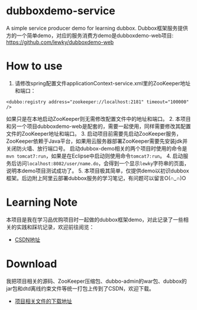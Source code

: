 # dubboxdemo-service

A simple service producer demo for learning dubbox. Dubbox框架服务提供方的一个简单demo，对应的服务消费方demo是dubboxdemo-web项目: https://github.com/lewky/dubboxdemo-web

# How to use

1. 请修改spring配置文件applicationContext-service.xml里的ZooKeeper地址和端口：
```
<dubbo:registry address="zookeeper://localhost:2181" timeout="100000" />
```
如果只是在本地启动ZooKeeper则无需修改配置文件中的地址和端口。
2. 本项目和另一个项目dubboxdemo-web是配套的，需要一起使用，同样需要修改其配置文件的ZooKeeper地址和端口。
3. 启动项目前需要先启动ZooKeeper服务，ZooKeeper依赖于Java平台，如果用云服务器部署ZooKeeper需要先安装jdk并关闭防火墙、放行端口号。
启动dubbox-demo相关的两个项目时使用的命令是`mvn tomcat7:run`，如果是在Eclipse中启动则使用命令`tomcat7:run`。
4. 启动服务后访问`localhost:8082/user/name.do`，会得到一个显示`lewky`字符串的页面，说明本demo项目测试成功了。
5. 本项目极其简单，仅提供demo以初识dubbox框架。后边附上阿里云部署dubbox服务的学习笔记，有问题可以留言O(∩_∩)O

# Learning Note

本项目是我在学习品优购项目时一起做的dubbox框架demo，对此记录了一些相关的实践和踩坑记录，欢迎前往阅览：

* [CSDN地址](https://blog.csdn.net/lewky_liu/article/details/82962571)

# Download

我把项目相关的源码、ZooKeeper压缩包、dubbo-admin的war包、dubbox的jar包和dtd离线约束文件等统一打包上传到了CSDN，欢迎下载。

* [项目相关文件的下载地址](https://download.csdn.net/download/lewky_liu/10707347)